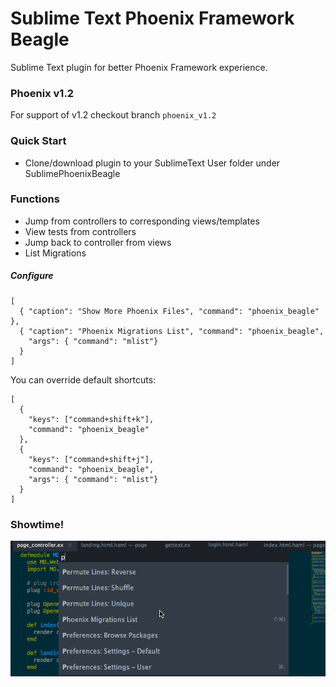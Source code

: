 # Sublime Text Phoenix Framework Beagle

Sublime Text plugin for better Phoenix Framework experience.

### Phoenix v1.2
For support of v1.2 checkout branch `phoenix_v1.2`

### Quick Start
- Clone/download plugin to your SublimeText User folder under SublimePhoenixBeagle

### Functions

  - Jump from controllers to corresponding views/templates
  - View tests from controllers
  - Jump back to controller from views
  - List Migrations

##### Configure

```
[
  { "caption": "Show More Phoenix Files", "command": "phoenix_beagle" },
  { "caption": "Phoenix Migrations List", "command": "phoenix_beagle",
    "args": { "command": "mlist"}
  }
]
```

You can override default shortcuts:

```
[
  {
    "keys": ["command+shift+k"],
    "command": "phoenix_beagle"
  },
  {
    "keys": ["command+shift+j"],
    "command": "phoenix_beagle",
    "args": { "command": "mlist"}
  }
]
```


### Showtime!
![Query](showtime/phoenix_beagle.gif?raw=true)
